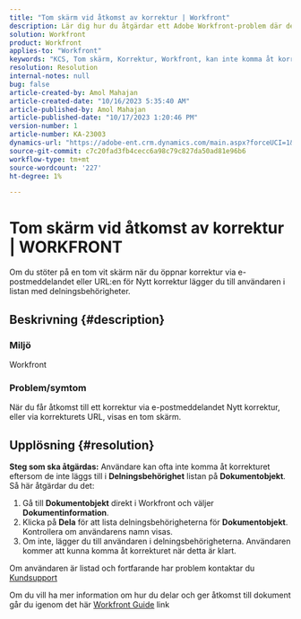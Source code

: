 ```yaml
---
title: "Tom skärm vid åtkomst av korrektur | Workfront"
description: Lär dig hur du åtgärdar ett Adobe Workfront-problem där det visas en tom skärm vid åtkomst till korrektur. Lägg till användare i listan med delningsbehörigheter.
solution: Workfront
product: Workfront
applies-to: "Workfront"
keywords: "KCS, Tom skärm, Korrektur, Workfront, kan inte komma åt korrektur, tom skärm för korrektur "
resolution: Resolution
internal-notes: null
bug: false
article-created-by: Amol Mahajan
article-created-date: "10/16/2023 5:35:40 AM"
article-published-by: Amol Mahajan
article-published-date: "10/17/2023 1:20:46 PM"
version-number: 1
article-number: KA-23003
dynamics-url: "https://adobe-ent.crm.dynamics.com/main.aspx?forceUCI=1&pagetype=entityrecord&etn=knowledgearticle&id=c774cfd4-e56b-ee11-8df0-6045bd006239"
source-git-commit: c7c20fad3fb4cecc6a98c79c827da50ad81e96b6
workflow-type: tm+mt
source-wordcount: '227'
ht-degree: 1%

---
```


# Tom skärm vid åtkomst av korrektur | WORKFRONT


Om du stöter på en tom vit skärm när du öppnar korrektur via e-postmeddelandet eller URL:en för Nytt korrektur lägger du till användaren i listan med delningsbehörigheter.

## Beskrivning {#description}


### <b>Miljö</b>

Workfront



### <b>Problem/symtom</b>

När du får åtkomst till ett korrektur via e-postmeddelandet Nytt korrektur, eller via korrekturets URL, visas en tom skärm.


## Upplösning {#resolution}

<b>Steg som ska åtgärdas:</b>
Användare kan ofta inte komma åt korrekturet eftersom de inte läggs till i <b>Delningsbehörighet</b> listan på <b>Dokumentobjekt</b>. Så här åtgärdar du det:

1. Gå till <b>Dokumentobjekt</b> direkt i Workfront och väljer <b>Dokumentinformation</b>.
2. Klicka på <b>Dela</b> för att lista delningsbehörigheterna för <b>Dokumentobjekt</b>. Kontrollera om användarens namn visas.
3. Om inte, lägger du till användaren i delningsbehörigheterna. Användaren kommer att kunna komma åt korrekturet när detta är klart.




Om användaren är listad och fortfarande har problem kontaktar du [Kundsupport](https://experienceleague.adobe.com/docs/workfront/using/basics/tips-tricks-for-basics/contact-customer-support.html)



Om du vill ha mer information om hur du delar och ger åtkomst till dokument går du igenom det här [Workfront Guide](https://experienceleague.adobe.com/docs/workfront/using/basics/grant-request-object-permissions/document-permissions.html) link
